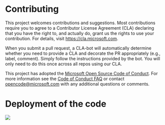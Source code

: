 # Contributing

This project welcomes contributions and suggestions.  Most contributions require you to agree to a
Contributor License Agreement (CLA) declaring that you have the right to, and actually do, grant us
the rights to use your contribution. For details, visit https://cla.microsoft.com.

When you submit a pull request, a CLA-bot will automatically determine whether you need to provide
a CLA and decorate the PR appropriately (e.g., label, comment). Simply follow the instructions
provided by the bot. You will only need to do this once across all repos using our CLA.

This project has adopted the [Microsoft Open Source Code of Conduct](https://opensource.microsoft.com/codeofconduct/).
For more information see the [Code of Conduct FAQ](https://opensource.microsoft.com/codeofconduct/faq/) or
contact [opencode@microsoft.com](mailto:opencode@microsoft.com) with any additional questions or comments.

# Deployment of the code
<a href="https://portal.azure.com/#create/Microsoft.Template/uri/https%3A%2F%2Fraw.githubusercontent.com%2Fcoderkrishna%2Fmicrosoft-teams-stickers-template%2Fmaster%2Fazuredeploy.json" target="_blank">
    <img src="http://azuredeploy.net/deploybutton.png"/>
</a>
